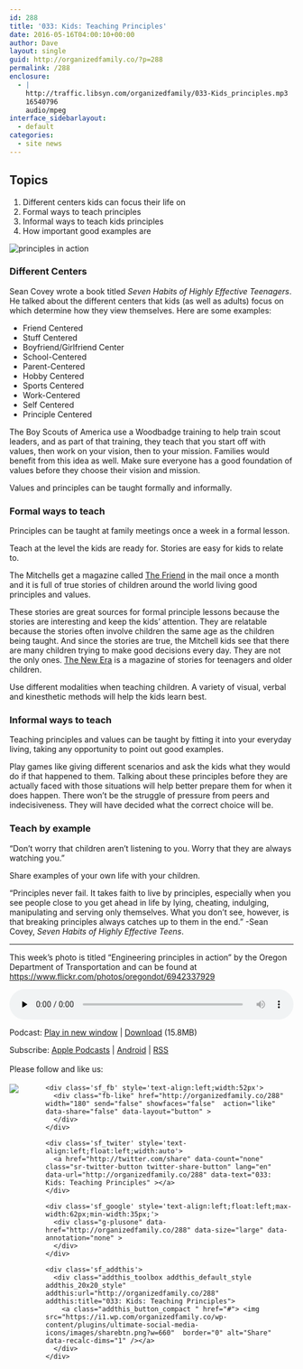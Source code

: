 ```yaml
---
id: 288
title: '033: Kids: Teaching Principles'
date: 2016-05-16T04:00:10+00:00
author: Dave
layout: single
guid: http://organizedfamily.co/?p=288
permalink: /288
enclosure:
  - |
    http://traffic.libsyn.com/organizedfamily/033-Kids_principles.mp3
    16540796
    audio/mpeg
interface_sidebarlayout:
  - default
categories:
  - site news
---
```

## Topics

  1. Different centers kids can focus their life on
  2. Formal ways to teach principles
  3. Informal ways to teach kids principles
  4. How important good examples are

<img src="https://i1.wp.com/organizedfamily.co/wp-content/uploads/2016/05/principles.jpg?w=660" alt="principles in action" data-recalc-dims="1" /> 

### Different Centers

Sean Covey wrote a book titled _Seven Habits of Highly Effective Teenagers_. He talked about the different centers that kids (as well as adults) focus on which determine how they view themselves. Here are some examples:

  * Friend Centered
  * Stuff Centered
  * Boyfriend/Girlfriend Center
  * School-Centered
  * Parent-Centered
  * Hobby Centered
  * Sports Centered
  * Work-Centered
  * Self Centered
  * Principle Centered

The Boy Scouts of America use a Woodbadge training to help train scout leaders, and as part of that training, they teach that you start off with values, then work on your vision, then to your mission. Families would benefit from this idea as well. Make sure everyone has a good foundation of values before they choose their vision and mission.

Values and principles can be taught formally and informally.

### Formal ways to teach

Principles can be taught at family meetings once a week in a formal lesson.

Teach at the level the kids are ready for. Stories are easy for kids to relate to.

The Mitchells get a magazine called [The Friend](https://www.lds.org/friend/?lang=eng) in the mail once a month and it is full of true stories of children around the world living good principles and values.

These stories are great sources for formal principle lessons because the stories are interesting and keep the kids&#8217; attention. They are relatable because the stories often involve children the same age as the children being taught. And since the stories are true, the Mitchell kids see that there are many children trying to make good decisions every day. They are not the only ones. [The New Era](https://www.lds.org/new-era?lang=eng) is a magazine of stories for teenagers and older children.

Use different modalities when teaching children. A variety of visual, verbal and kinesthetic methods will help the kids learn best.

### Informal ways to teach

Teaching principles and values can be taught by fitting it into your everyday living, taking any opportunity to point out good examples.

Play games like giving different scenarios and ask the kids what they would do if that happened to them. Talking about these principles before they are actually faced with those situations will help better prepare them for when it does happen. There won&#8217;t be the struggle of pressure from peers and indecisiveness. They will have decided what the correct choice will be.

### Teach by example

&#8220;Don&#8217;t worry that children aren&#8217;t listening to you. Worry that they are always watching you.&#8221;

Share examples of your own life with your children.

&#8220;Principles never fail. It takes faith to live by principles, especially when you see people close to you get ahead in life by lying, cheating, indulging, manipulating and serving only themselves. What you don&#8217;t see, however, is that breaking principles always catches up to them in the end.&#8221; -Sean Covey, _Seven Habits of Highly Effective Teens_.

* * *

This week&#8217;s photo is titled &#8220;Engineering principles in action&#8221; by the Oregon Department of Transportation and can be found at <https://www.flickr.com/photos/oregondot/6942337929>

<div class="powerpress_player" id="powerpress_player_5355">
  <audio class="wp-audio-shortcode" id="audio-288-35" preload="none" style="width: 100%;" controls="controls"><source type="audio/mpeg" src="http://traffic.libsyn.com/organizedfamily/033-Kids_principles.mp3?_=35" /><a href="http://traffic.libsyn.com/organizedfamily/033-Kids_principles.mp3">http://traffic.libsyn.com/organizedfamily/033-Kids_principles.mp3</a></audio>
</div>

<p class="powerpress_links powerpress_links_mp3">
  Podcast: <a href="http://traffic.libsyn.com/organizedfamily/033-Kids_principles.mp3" class="powerpress_link_pinw" target="_blank" title="Play in new window" onclick="return powerpress_pinw('http://organizedfamily.co/?powerpress_pinw=288-podcast');" rel="nofollow">Play in new window</a> | <a href="http://traffic.libsyn.com/organizedfamily/033-Kids_principles.mp3" class="powerpress_link_d" title="Download" rel="nofollow" download="033-Kids_principles.mp3">Download</a> (15.8MB)
</p>

<p class="powerpress_links powerpress_subscribe_links">
  Subscribe: <a href="https://itunes.apple.com/us/podcast/organized-family/id1047979605?mt=2&ls=1#episodeGuid=http%3A%2F%2Forganizedfamily.co%2F%3Fp%3D288" class="powerpress_link_subscribe powerpress_link_subscribe_itunes" title="Subscribe on Apple Podcasts" rel="nofollow">Apple Podcasts</a> | <a href="http://subscribeonandroid.com/organizedfamily.co/feed/podcast" class="powerpress_link_subscribe powerpress_link_subscribe_android" title="Subscribe on Android" rel="nofollow">Android</a> | <a href="http://organizedfamily.co/feed/podcast" class="powerpress_link_subscribe powerpress_link_subscribe_rss" title="Subscribe via RSS" rel="nofollow">RSS</a>
</p>

<div class='sfsi_Sicons' style='width: 100%; display: inline-block; vertical-align: middle; text-align:left'>
  <div style='margin:0px 8px 0px 0px; line-height: 24px'>
    <span>Please follow and like us:</span>
  </div>
  
  <div class='sfsi_socialwpr'>
    <div class='sf_subscrbe' style='text-align:left;float:left;width:64px'>
      <a href="http://www.specificfeeds.com/widget/emailsubscribe/MTc5ODgx/OA==/" target="_blank"><img src="https://i2.wp.com/organizedfamily.co/wp-content/plugins/ultimate-social-media-icons/images/follow_subscribe.png?w=660" data-recalc-dims="1" /></a>
    </div>
    
    <div class='sf_fb' style='text-align:left;width:52px'>
      <div class="fb-like" href="http://organizedfamily.co/288" width="180" send="false" showfaces="false"  action="like" data-share="false" data-layout="button" >
      </div>
    </div>
    
    <div class='sf_twiter' style='text-align:left;float:left;width:auto'>
      <a href="http://twitter.com/share" data-count="none" class="sr-twitter-button twitter-share-button" lang="en" data-url="http://organizedfamily.co/288" data-text="033: Kids: Teaching Principles" ></a>
    </div>
    
    <div class='sf_google' style='text-align:left;float:left;max-width:62px;min-width:35px;'>
      <div class="g-plusone" data-href="http://organizedfamily.co/288" data-size="large" data-annotation="none" >
      </div>
    </div>
    
    <div class='sf_addthis'>
      <div class="addthis_toolbox addthis_default_style addthis_20x20_style" addthis:url="http://organizedfamily.co/288" addthis:title="033: Kids: Teaching Principles">
        <a class="addthis_button_compact " href="#"> <img src="https://i1.wp.com/organizedfamily.co/wp-content/plugins/ultimate-social-media-icons/images/sharebtn.png?w=660"  border="0" alt="Share" data-recalc-dims="1" /></a>
      </div>
    </div>
  </div>
</div>
